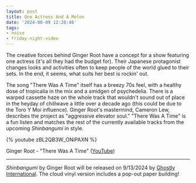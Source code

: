 ```yaml
---
layout: post
title: One Actress And A Melon
date: '2024-08-09 12:20:46'
tags:
- noise
- friday-night-video
---
```


The creative forces behind Ginger Root have a concept for a show featuring one actress (it's all they had the budget for). Their Japanese protagonist changes looks and activities often to keep people of the world glued to their sets. In the end, it seems, what suits her best is rockin' out.

The song "There Was A Time" itself has a breezy 70s feel, with a healthy dose of tropicalia in the mix and a smidgen of psychedelia. There is a warped cassette haze on the whole track that wouldn't sound out of place in the heyday of chillwave a little over a decade ago (this could be due to the Toro Y Moi influence). Ginger Root's mastermind, Cameron Lew, describes the project as "aggressive elevator soul." "There Was A Time" is a fun listen and matches the rest of the currently available tracks from the upcoming *Shinbangumi* in style.  

{% youtube zBL2QB3W_ONiPAXN %}

Ginger Root - "There Was A Time" ([YouTube](https://youtu.be/2eUf4rWtxLU?si=zBL2QB3W_ONiPAXN))

---

*Shinbangumi* by Ginger Root will be released on 9/13/2024 by [Ghostly International](https://ghostly.com/products/shinbangumi). The cloud vinyl version includes a pop-out paper building!